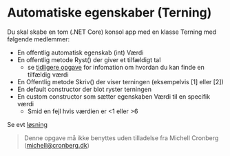 ﻿# Automatiske egenskaber (Terning)

Du skal skabe en tom (.NET Core) konsol app med en klasse Terning med følgende medlemmer:

* En offentlig automatisk egenskab (int) Værdi 
* En offentlig metode Ryst() der giver et tilfældigt tal
	* se [tidligere opgave](https://github.com/devcronberg/undervisning-cs-opgaver/tree/master/Klasser-terning-simpel/Opgave#klasser-terning) for infomation om hvordan du kan finde en tilfældig værdi
* En Offentlig metode Skriv() der viser terningen (eksempelvis [1] eller [2]) 
* En default constructor der blot ryster terningen
* En custom constructor som sætter egenskaben Værdi til en specifik værdi
	* Smid en fejl hvis værdien er <1 eller >6

Se evt [løsning](https://github.com/devcronberg/undervisning-cs-opgaver/blob/master/indkapsling-terning-full/Program.cs)

<!-- footerstart -->
> Denne opgave må ikke benyttes uden tilladelse fra Michell Cronberg (michell@cronberg.dk)
<!-- footerslut -->